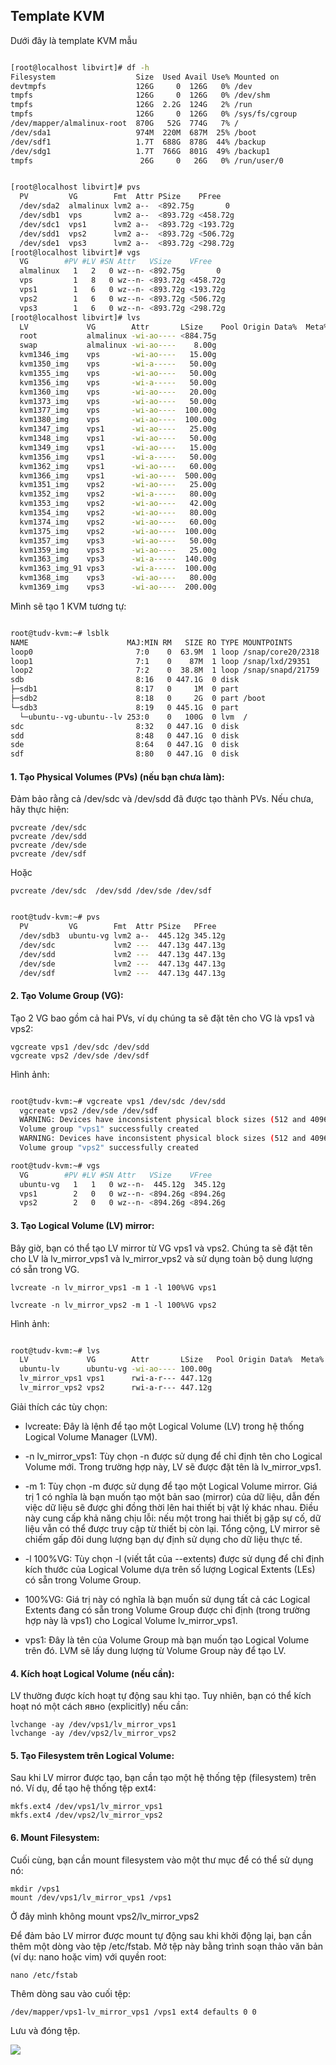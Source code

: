 ## Template KVM

Dưới đây là template KVM mẫu

```Bash

[root@localhost libvirt]# df -h
Filesystem                  Size  Used Avail Use% Mounted on
devtmpfs                    126G     0  126G   0% /dev
tmpfs                       126G     0  126G   0% /dev/shm
tmpfs                       126G  2.2G  124G   2% /run
tmpfs                       126G     0  126G   0% /sys/fs/cgroup
/dev/mapper/almalinux-root  870G   52G  774G   7% /
/dev/sda1                   974M  220M  687M  25% /boot
/dev/sdf1                   1.7T  688G  878G  44% /backup
/dev/sdg1                   1.7T  766G  801G  49% /backup1
tmpfs                        26G     0   26G   0% /run/user/0


[root@localhost libvirt]# pvs
  PV         VG        Fmt  Attr PSize    PFree
  /dev/sda2  almalinux lvm2 a--  <892.75g       0
  /dev/sdb1  vps       lvm2 a--  <893.72g <458.72g
  /dev/sdc1  vps1      lvm2 a--  <893.72g <193.72g
  /dev/sdd1  vps2      lvm2 a--  <893.72g <506.72g
  /dev/sde1  vps3      lvm2 a--  <893.72g <298.72g
[root@localhost libvirt]# vgs
  VG        #PV #LV #SN Attr   VSize    VFree
  almalinux   1   2   0 wz--n- <892.75g       0
  vps         1   8   0 wz--n- <893.72g <458.72g
  vps1        1   6   0 wz--n- <893.72g <193.72g
  vps2        1   6   0 wz--n- <893.72g <506.72g
  vps3        1   6   0 wz--n- <893.72g <298.72g
[root@localhost libvirt]# lvs
  LV             VG        Attr       LSize    Pool Origin Data%  Meta%  Move Log Cpy%Sync Convert
  root           almalinux -wi-ao---- <884.75g
  swap           almalinux -wi-ao----    8.00g
  kvm1346_img    vps       -wi-ao----   15.00g
  kvm1350_img    vps       -wi-a-----   50.00g
  kvm1355_img    vps       -wi-ao----   50.00g
  kvm1356_img    vps       -wi-a-----   50.00g
  kvm1360_img    vps       -wi-ao----   20.00g
  kvm1373_img    vps       -wi-ao----   50.00g
  kvm1377_img    vps       -wi-ao----  100.00g
  kvm1380_img    vps       -wi-ao----  100.00g
  kvm1347_img    vps1      -wi-ao----   25.00g
  kvm1348_img    vps1      -wi-ao----   50.00g
  kvm1349_img    vps1      -wi-ao----   15.00g
  kvm1356_img    vps1      -wi-a-----   50.00g
  kvm1362_img    vps1      -wi-ao----   60.00g
  kvm1366_img    vps1      -wi-ao----  500.00g
  kvm1351_img    vps2      -wi-ao----   25.00g
  kvm1352_img    vps2      -wi-a-----   80.00g
  kvm1353_img    vps2      -wi-ao----   42.00g
  kvm1354_img    vps2      -wi-ao----   80.00g
  kvm1374_img    vps2      -wi-ao----   60.00g
  kvm1375_img    vps2      -wi-ao----  100.00g
  kvm1357_img    vps3      -wi-ao----   50.00g
  kvm1359_img    vps3      -wi-ao----   25.00g
  kvm1363_img    vps3      -wi-a-----  140.00g
  kvm1363_img_91 vps3      -wi-a-----  100.00g
  kvm1368_img    vps3      -wi-ao----   80.00g
  kvm1369_img    vps3      -wi-ao----  200.00g

```

Mình sẽ tạo 1 KVM tương tự:

```Bash

root@tudv-kvm:~# lsblk
NAME                      MAJ:MIN RM   SIZE RO TYPE MOUNTPOINTS
loop0                       7:0    0  63.9M  1 loop /snap/core20/2318
loop1                       7:1    0    87M  1 loop /snap/lxd/29351
loop2                       7:2    0  38.8M  1 loop /snap/snapd/21759
sdb                         8:16   0 447.1G  0 disk
├─sdb1                      8:17   0     1M  0 part
├─sdb2                      8:18   0     2G  0 part /boot
└─sdb3                      8:19   0 445.1G  0 part
  └─ubuntu--vg-ubuntu--lv 253:0    0   100G  0 lvm  /
sdc                         8:32   0 447.1G  0 disk
sdd                         8:48   0 447.1G  0 disk
sde                         8:64   0 447.1G  0 disk
sdf                         8:80   0 447.1G  0 disk

```
#### 1. Tạo Physical Volumes (PVs) (nếu bạn chưa làm):

Đảm bảo rằng cả /dev/sdc và /dev/sdd đã được tạo thành PVs. Nếu chưa, hãy thực hiện:

    pvcreate /dev/sdc
    pvcreate /dev/sdd
    pvcreate /dev/sde
    pvcreate /dev/sdf

Hoặc

    pvcreate /dev/sdc  /dev/sdd /dev/sde /dev/sdf

```Bash

root@tudv-kvm:~# pvs
  PV         VG        Fmt  Attr PSize   PFree
  /dev/sdb3  ubuntu-vg lvm2 a--  445.12g 345.12g
  /dev/sdc             lvm2 ---  447.13g 447.13g
  /dev/sdd             lvm2 ---  447.13g 447.13g
  /dev/sde             lvm2 ---  447.13g 447.13g
  /dev/sdf             lvm2 ---  447.13g 447.13g

```

#### 2. Tạo Volume Group (VG):

Tạo 2 VG bao gồm cả hai PVs, ví dụ chúng ta sẽ đặt tên cho VG là vps1 và vps2:

    vgcreate vps1 /dev/sdc /dev/sdd
    vgcreate vps2 /dev/sde /dev/sdf

Hình ảnh:

```Bash

root@tudv-kvm:~# vgcreate vps1 /dev/sdc /dev/sdd
  vgcreate vps2 /dev/sde /dev/sdf
  WARNING: Devices have inconsistent physical block sizes (512 and 4096).
  Volume group "vps1" successfully created
  WARNING: Devices have inconsistent physical block sizes (512 and 4096).
  Volume group "vps2" successfully created

root@tudv-kvm:~# vgs
  VG        #PV #LV #SN Attr   VSize    VFree
  ubuntu-vg   1   1   0 wz--n-  445.12g  345.12g
  vps1        2   0   0 wz--n- <894.26g <894.26g
  vps2        2   0   0 wz--n- <894.26g <894.26g

```

#### 3. Tạo Logical Volume (LV) mirror:

Bây giờ, bạn có thể tạo LV mirror từ VG vps1 và vps2. Chúng ta sẽ đặt tên cho LV là lv_mirror_vps1 và lv_mirror_vps2 và sử dụng toàn bộ dung lượng có sẵn trong VG.

    lvcreate -n lv_mirror_vps1 -m 1 -l 100%VG vps1

    lvcreate -n lv_mirror_vps2 -m 1 -l 100%VG vps2

Hình ảnh:

```Bash

root@tudv-kvm:~# lvs
  LV             VG        Attr       LSize   Pool Origin Data%  Meta%  Move Log Cpy%Sync Convert
  ubuntu-lv      ubuntu-vg -wi-ao---- 100.00g
  lv_mirror_vps1 vps1      rwi-a-r--- 447.12g                                    2.65
  lv_mirror_vps2 vps2      rwi-a-r--- 447.12g                                    1.11

```

Giải thích các tùy chọn:

  + lvcreate: Đây là lệnh để tạo một Logical Volume (LV) trong hệ thống Logical Volume Manager (LVM).

  + -n lv_mirror_vps1: Tùy chọn -n được sử dụng để chỉ định tên cho Logical Volume mới. Trong trường hợp này, LV sẽ được đặt tên là lv_mirror_vps1.

  + -m 1: Tùy chọn -m được sử dụng để tạo một Logical Volume mirror. Giá trị 1 có nghĩa là bạn muốn tạo một bản sao (mirror) của dữ liệu, dẫn đến việc dữ liệu sẽ được ghi đồng thời lên hai thiết bị vật lý khác nhau. Điều này cung cấp khả năng chịu lỗi: nếu một trong hai thiết bị gặp sự cố, dữ liệu vẫn có thể được truy cập từ thiết bị còn lại. Tổng cộng, LV mirror sẽ chiếm gấp đôi dung lượng bạn dự định sử dụng cho dữ liệu thực tế.

  + -l 100%VG: Tùy chọn -l (viết tắt của --extents) được sử dụng để chỉ định kích thước của Logical Volume dựa trên số lượng Logical Extents (LEs) có sẵn trong Volume Group.

  + 100%VG: Giá trị này có nghĩa là bạn muốn sử dụng tất cả các Logical Extents đang có sẵn trong Volume Group được chỉ định (trong trường hợp này là vps1) cho Logical Volume lv_mirror_vps1.

  + vps1: Đây là tên của Volume Group mà bạn muốn tạo Logical Volume trên đó. LVM sẽ lấy dung lượng từ Volume Group này để tạo LV.

#### 4. Kích hoạt Logical Volume (nếu cần):

LV thường được kích hoạt tự động sau khi tạo. Tuy nhiên, bạn có thể kích hoạt nó một cách явно (explicitly) nếu cần:

    lvchange -ay /dev/vps1/lv_mirror_vps1
    lvchange -ay /dev/vps2/lv_mirror_vps2

#### 5. Tạo Filesystem trên Logical Volume:

Sau khi LV mirror được tạo, bạn cần tạo một hệ thống tệp (filesystem) trên nó. Ví dụ, để tạo hệ thống tệp ext4:

    mkfs.ext4 /dev/vps1/lv_mirror_vps1
    mkfs.ext4 /dev/vps2/lv_mirror_vps2

#### 6. Mount Filesystem:

Cuối cùng, bạn cần mount filesystem vào một thư mục để có thể sử dụng nó:

    mkdir /vps1
    mount /dev/vps1/lv_mirror_vps1 /vps1

Ở đây mình không mount vps2/lv_mirror_vps2

Để đảm bảo LV mirror được mount tự động sau khi khởi động lại, bạn cần thêm một dòng vào tệp /etc/fstab. Mở tệp này bằng trình soạn thảo văn bản (ví dụ: nano hoặc vim) với quyền root:

    nano /etc/fstab

Thêm dòng sau vào cuối tệp:

    /dev/mapper/vps1-lv_mirror_vps1 /vps1 ext4 defaults 0 0

Lưu và đóng tệp.

  <img src="kvmimages/kvmNhanHoa.png">
